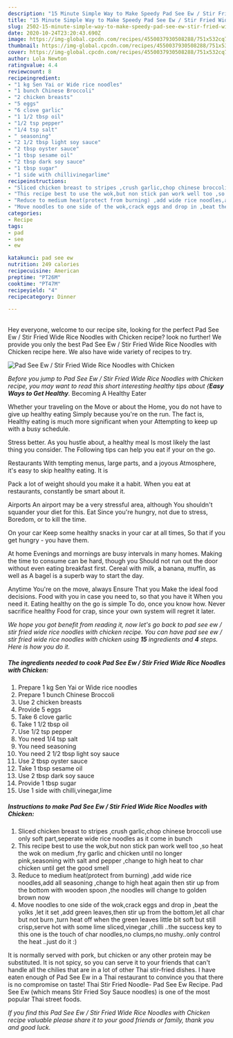 ```yaml
---
description: "15 Minute Simple Way to Make Speedy Pad See Ew / Stir Fried Wide Rice Noodles with Chicken"
title: "15 Minute Simple Way to Make Speedy Pad See Ew / Stir Fried Wide Rice Noodles with Chicken"
slug: 2502-15-minute-simple-way-to-make-speedy-pad-see-ew-stir-fried-wide-rice-noodles-with-chicken
date: 2020-10-24T23:20:43.690Z
image: https://img-global.cpcdn.com/recipes/4550037930508288/751x532cq70/pad-see-ew-stir-fried-wide-rice-noodles-with-chicken-recipe-main-photo.jpg
thumbnail: https://img-global.cpcdn.com/recipes/4550037930508288/751x532cq70/pad-see-ew-stir-fried-wide-rice-noodles-with-chicken-recipe-main-photo.jpg
cover: https://img-global.cpcdn.com/recipes/4550037930508288/751x532cq70/pad-see-ew-stir-fried-wide-rice-noodles-with-chicken-recipe-main-photo.jpg
author: Lola Newton
ratingvalue: 4.4
reviewcount: 8
recipeingredient:
- "1 kg Sen Yai or Wide rice noodles"
- "1 bunch Chinese Broccoli"
- "2 chicken breasts"
- "5 eggs"
- "6 clove garlic"
- "1 1/2 tbsp oil"
- "1/2 tsp pepper"
- "1/4 tsp salt"
- " seasoning"
- "2 1/2 tbsp light soy sauce"
- "2 tbsp oyster sauce"
- "1 tbsp sesame oil"
- "2 tbsp dark soy sauce"
- "1 tbsp sugar"
- "1 side with chillivinegarlime"
recipeinstructions:
- "Sliced chicken breast to stripes ,crush garlic,chop chinese broccoli use only soft part,seperate wide rice noodles as it come in bunch"
- "This recipe best to use the wok,but non stick pan work well too ,so heat the wok on medium ,fry garlic and chicken until no longer pink,seasoning with salt and pepper ,change to high heat to char chicken until get the good smell"
- "Reduce to medium heat(protect from burning) ,add wide rice noodles,add all seasoning ,change to high heat again then stir up from the bottom with wooden spoon ,the noodles will change to golden brown now"
- "Move noodles to one side of the wok,crack eggs and drop in ,beat the yolks ,let it set ,add green leaves,then stir up from the bottom,let all char but not burn ,turn heat off when the green leaves little bit soft but still crisp,serve hot with some lime sliced,vinegar ,chilli ..the success key to this one is the touch of char noodles,no clumps,no mushy..only control the heat ..just do it :)"
categories:
- Recipe
tags:
- pad
- see
- ew

katakunci: pad see ew 
nutrition: 249 calories
recipecuisine: American
preptime: "PT26M"
cooktime: "PT47M"
recipeyield: "4"
recipecategory: Dinner

---
```

<br>
Hey everyone, welcome to our recipe site, looking for the perfect Pad See Ew / Stir Fried Wide Rice Noodles with Chicken recipe? look no further! We provide you only the best Pad See Ew / Stir Fried Wide Rice Noodles with Chicken recipe here. We also have wide variety of recipes to try.
<br>


![Pad See Ew / Stir Fried Wide Rice Noodles with Chicken](https://img-global.cpcdn.com/recipes/4550037930508288/751x532cq70/pad-see-ew-stir-fried-wide-rice-noodles-with-chicken-recipe-main-photo.jpg)

<i>Before you jump to Pad See Ew / Stir Fried Wide Rice Noodles with Chicken recipe, you may want to read this short interesting healthy tips about {<strong>Easy Ways to Get Healthy</strong>.</i>
Becoming A Healthy Eater

Whether your traveling on the Move or about the
Home, you do not have to give up healthy eating
Simply because you're on the run. The fact is,
Healthy eating is much more significant when your
Attempting to keep up with a busy schedule.


Stress better. As you hustle about, a healthy meal
Is most likely the last thing you consider. The
Following tips can help you eat if your on the go.

Restaurants
With tempting menus, large parts, and a joyous 
Atmosphere, it's easy to skip healthy eating. It is 

Pack a lot of weight should you make it a habit.
When you eat at restaurants, constantly be smart
about it.

Airports
An airport may be a very stressful area, although
You shouldn't squander your diet for this. Eat
Since you're hungry, not due to stress,
Boredom, or to kill the time.

On your car
Keep some healthy snacks in your car at all times,
So that if you get hungry - you have them.

At home
Evenings and mornings are busy intervals in many homes.
Making the time to consume can be hard, though you
Should not run out the door without even eating breakfast
first. Cereal with milk, a banana, muffin, as well as 
A bagel is a superb way to start the day.

Anytime You're on the move, always Ensure That you
Make the ideal food decisions. 
Food with you in case you need to, so that you have it
When you need it. Eating healthy on the go is simple 
To do, once you know how. Never sacrifice healthy
Food for crap, since your own system will regret it later.


<i>We hope you got benefit from reading it, now let's go back to pad see ew / stir fried wide rice noodles with chicken recipe. You can have pad see ew / stir fried wide rice noodles with chicken using <strong>15</strong> ingredients and <strong>4</strong> steps. Here is how you do it.
</i>

##### The ingredients needed to cook Pad See Ew / Stir Fried Wide Rice Noodles with Chicken:

1. Prepare 1 kg Sen Yai or Wide rice noodles
1. Prepare 1 bunch Chinese Broccoli
1. Use 2 chicken breasts
1. Provide 5 eggs
1. Take 6 clove garlic
1. Take 1 1/2 tbsp oil
1. Use 1/2 tsp pepper
1. You need 1/4 tsp salt
1. You need  seasoning
1. You need 2 1/2 tbsp light soy sauce
1. Use 2 tbsp oyster sauce
1. Take 1 tbsp sesame oil
1. Use 2 tbsp dark soy sauce
1. Provide 1 tbsp sugar
1. Use 1 side with chilli,vinegar,lime


##### Instructions to make Pad See Ew / Stir Fried Wide Rice Noodles with Chicken:

1. Sliced chicken breast to stripes ,crush garlic,chop chinese broccoli use only soft part,seperate wide rice noodles as it come in bunch
1. This recipe best to use the wok,but non stick pan work well too ,so heat the wok on medium ,fry garlic and chicken until no longer pink,seasoning with salt and pepper ,change to high heat to char chicken until get the good smell
1. Reduce to medium heat(protect from burning) ,add wide rice noodles,add all seasoning ,change to high heat again then stir up from the bottom with wooden spoon ,the noodles will change to golden brown now
1. Move noodles to one side of the wok,crack eggs and drop in ,beat the yolks ,let it set ,add green leaves,then stir up from the bottom,let all char but not burn ,turn heat off when the green leaves little bit soft but still crisp,serve hot with some lime sliced,vinegar ,chilli ..the success key to this one is the touch of char noodles,no clumps,no mushy..only control the heat ..just do it :)


It is normally served with pork, but chicken or any other protein may be substituted. It is not spicy, so you can serve it to your friends that can&#39;t handle all the chilies that are in a lot of other Thai stir-fried dishes. I have eaten enough of Pad See Ew in a Thai restaurant to convince you that there is no compromise on taste! Thai Stir Fried Noodle- Pad See Ew Recipe. Pad See Ew (which means Stir Fried Soy Sauce noodles) is one of the most popular Thai street foods. 

<i>If you find this Pad See Ew / Stir Fried Wide Rice Noodles with Chicken recipe valuable please share it to your good friends or family, thank you and good luck.</i>
